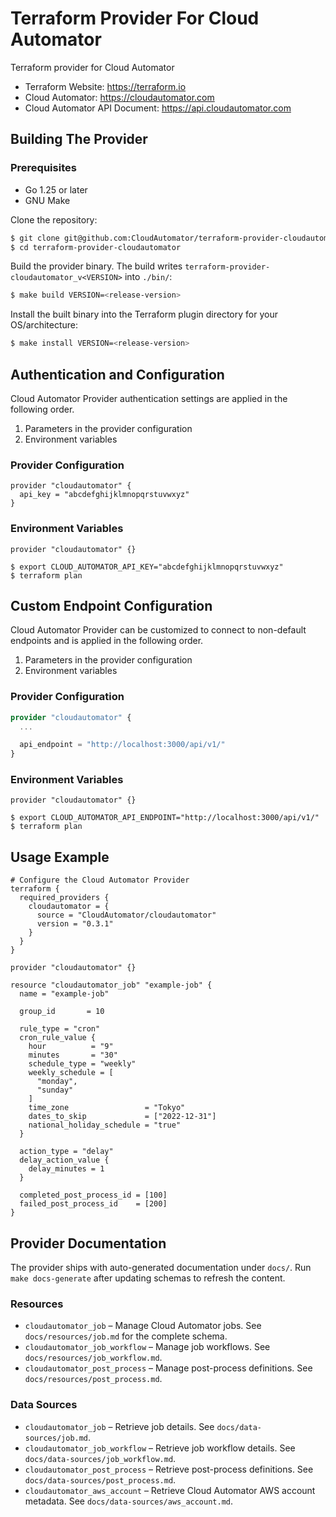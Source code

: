 # Terraform Provider For Cloud Automator
Terraform provider for Cloud Automator

- Terraform Website: https://terraform.io
- Cloud Automator: https://cloudautomator.com
- Cloud Automator API Document: https://api.cloudautomator.com

## Building The Provider

### Prerequisites

- Go 1.25 or later
- GNU Make

Clone the repository:

```sh
$ git clone git@github.com:CloudAutomator/terraform-provider-cloudautomator.git
$ cd terraform-provider-cloudautomator
```

Build the provider binary. The build writes `terraform-provider-cloudautomator_v<VERSION>` into `./bin/`:

```sh
$ make build VERSION=<release-version>
```

Install the built binary into the Terraform plugin directory for your OS/architecture:

```sh
$ make install VERSION=<release-version>
```

## Authentication and Configuration
Cloud Automator Provider authentication settings are applied in the following order.

1. Parameters in the provider configuration
1. Environment variables

### Provider Configuration

```hcl
provider "cloudautomator" {
  api_key = "abcdefghijklmnopqrstuvwxyz"
}
```

### Environment Variables

```hcl
provider "cloudautomator" {}
```

```shell
$ export CLOUD_AUTOMATOR_API_KEY="abcdefghijklmnopqrstuvwxyz"
$ terraform plan
```

## Custom Endpoint Configuration
Cloud Automator Provider can be customized to connect to non-default endpoints and is applied in the following order.

1. Parameters in the provider configuration
1. Environment variables

### Provider Configuration

```tf
provider "cloudautomator" {
  ...

  api_endpoint = "http://localhost:3000/api/v1/"
}
```

### Environment Variables

```hcl
provider "cloudautomator" {}
```

```shell
$ export CLOUD_AUTOMATOR_API_ENDPOINT="http://localhost:3000/api/v1/"
$ terraform plan
```

## Usage Example

```hcl
# Configure the Cloud Automator Provider
terraform {
  required_providers {
    cloudautomator = {
      source = "CloudAutomator/cloudautomator"
      version = "0.3.1"
    }
  }
}

provider "cloudautomator" {}

resource "cloudautomator_job" "example-job" {
  name = "example-job"

  group_id       = 10

  rule_type = "cron"
  cron_rule_value {
    hour          = "9"
    minutes       = "30"
    schedule_type = "weekly"
    weekly_schedule = [
      "monday",
      "sunday"
    ]
    time_zone                 = "Tokyo"
    dates_to_skip             = ["2022-12-31"]
    national_holiday_schedule = "true"
  }

  action_type = "delay"
  delay_action_value {
    delay_minutes = 1
  }

  completed_post_process_id = [100]
  failed_post_process_id    = [200]
}
```

## Provider Documentation

The provider ships with auto-generated documentation under `docs/`. Run `make docs-generate` after updating schemas to refresh the content.

### Resources

- `cloudautomator_job` – Manage Cloud Automator jobs. See `docs/resources/job.md` for the complete schema.
- `cloudautomator_job_workflow` – Manage job workflows. See `docs/resources/job_workflow.md`.
- `cloudautomator_post_process` – Manage post-process definitions. See `docs/resources/post_process.md`.

### Data Sources

- `cloudautomator_job` – Retrieve job details. See `docs/data-sources/job.md`.
- `cloudautomator_job_workflow` – Retrieve job workflow details. See `docs/data-sources/job_workflow.md`.
- `cloudautomator_post_process` – Retrieve post-process definitions. See `docs/data-sources/post_process.md`.
- `cloudautomator_aws_account` – Retrieve Cloud Automator AWS account metadata. See `docs/data-sources/aws_account.md`.
